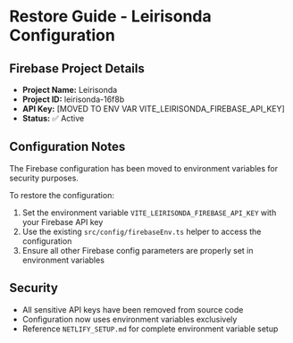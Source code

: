 # Restore Guide - Leirisonda Configuration

## Firebase Project Details

- **Project Name:** Leirisonda
- **Project ID:** leirisonda-16f8b
- **API Key:** [MOVED TO ENV VAR VITE_LEIRISONDA_FIREBASE_API_KEY]
- **Status:** ✅ Active

## Configuration Notes

The Firebase configuration has been moved to environment variables for security purposes.

To restore the configuration:

1. Set the environment variable `VITE_LEIRISONDA_FIREBASE_API_KEY` with your Firebase API key
2. Use the existing `src/config/firebaseEnv.ts` helper to access the configuration
3. Ensure all other Firebase config parameters are properly set in environment variables

## Security

- All sensitive API keys have been removed from source code
- Configuration now uses environment variables exclusively
- Reference `NETLIFY_SETUP.md` for complete environment variable setup
